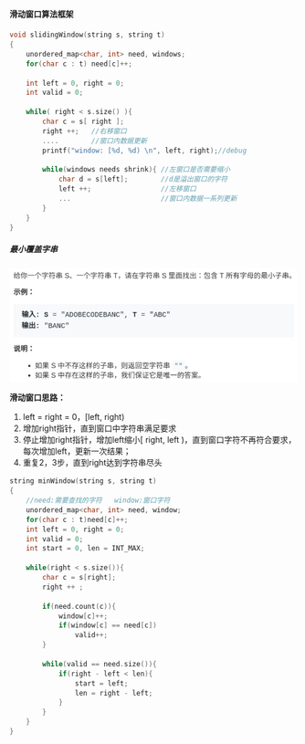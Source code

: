 #### 滑动窗口算法框架

```c++
void slidingWindow(string s, string t)
{
	unordered_map<char, int> need, windows;
    for(char c : t) need[c]++;
    
    int left = 0, right = 0;
    int valid = 0;
    
    while( right < s.size() ){
        char c = s[ right ];
        right ++;   //右移窗口
        ....        //窗口内数据更新
        printf("window: [%d, %d) \n", left, right);//debug
        
        while(windows needs shrink){ //左窗口是否需要缩小
            char d = s[left];        //d是溢出窗口的字符
            left ++;                 //左移窗口
            ...                      //窗口内数据一系列更新
        }
    }
}
```

##### 最小覆盖字串

![slidingWindow](pic\slidingWindow.jpg)



**滑动窗口思路：**

1. left = right = 0，[left, right)
2. 增加right指针，直到窗口中字符串满足要求
3. 停止增加right指针，增加left缩小[ right, left )，直到窗口字符不再符合要求，每次增加left，更新一次结果；
4. 重复2，3步，直到right达到字符串尽头

```c++
string minWindow(string s, string t)
{
    //need:需要查找的字符   window:窗口字符
    unordered_map<char, int> need, window;
    for(char c : t)need[c]++;
    int left = 0, right = 0;
    int valid = 0;
    int start = 0, len = INT_MAX;
    
   	while(right < s.size()){
        char c = s[right];
        right ++ ;
        
        if(need.count(c)){
            window[c]++;
            if(window[c] == need[c])
                valid++;
        }
        
        while(valid == need.size()){
            if(right - left < len){
				start = left;
                len = right - left;
            }
        }
    }
}
```





























